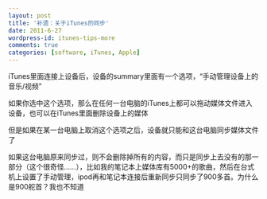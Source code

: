 ```yaml
---
layout: post
title: '补遗：关于iTunes的同步'
date: 2011-6-27
wordpress-id: itunes-tips-more
comments: true
categories: [software, iTunes, Apple]
---
```

iTunes里面连接上设备后，设备的summary里面有一个选项，“手动管理设备上的音乐/视频”

如果你选中这个选项，那么在任何一台电脑的iTunes上都可以拖动媒体文件进入设备，也可以在iTunes里面删除设备上的媒体

但是如果在某一台电脑上取消这个选项之后，设备就只能和这台电脑同步媒体文件了

如果这台电脑原来同步过，则不会删除掉所有的内容，而只是同步上去没有的那一部分（这个很奇怪……），比如我的笔记本上媒体库有5000+的歌曲，然后在台式机上设置了手动管理，ipod再和笔记本连接后重新同步只同步了900多首。为什么是900舵首？我也不知道
